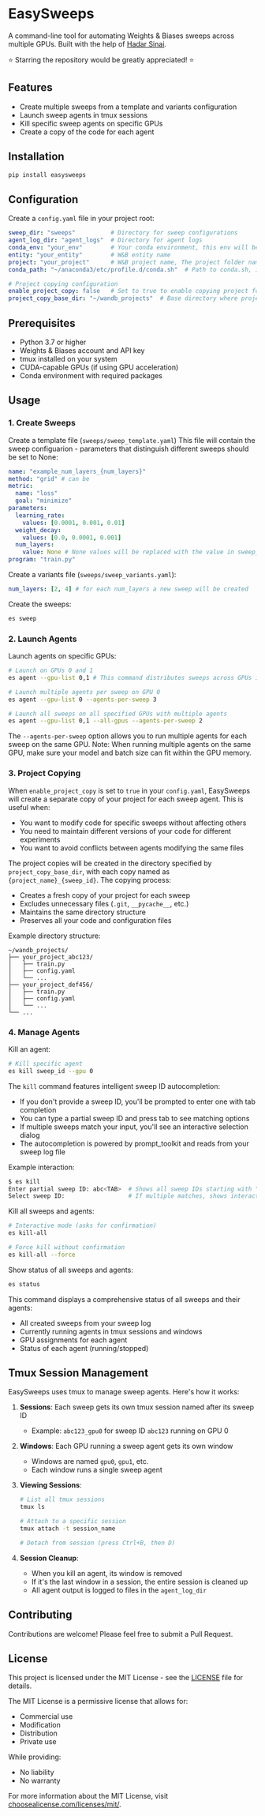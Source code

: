# EasySweeps

A command-line tool for automating Weights & Biases sweeps across multiple GPUs. Built with the help of [Hadar Sinai](https://github.com/hadarsi320).

⭐ Starring the repository would be greatly appreciated! ⭐

## Features

- Create multiple sweeps from a template and variants configuration
- Launch sweep agents in tmux sessions
- Kill specific sweep agents on specific GPUs
- Create a copy of the code for each agent
<!-- - Comprehensive logging and monitoring -->
<!-- - Automatic GPU management and allocation -->
<!-- - Intelligent sweep ID autocompletion -->
<!-- - Support for both grid and random sweep methods -->

## Installation

```bash
pip install easysweeps
```

## Configuration

Create a `config.yaml` file in your project root:

```yaml
sweep_dir: "sweeps"          # Directory for sweep configurations
agent_log_dir: "agent_logs"  # Directory for agent logs
conda_env: "your_env"        # Your conda environment, this env will be used when running agents
entity: "your_entity"        # W&B entity name
project: "your_project"      # W&B project name, The project folder name
conda_path: "~/anaconda3/etc/profile.d/conda.sh"  # Path to conda.sh, in some machines you can run locate conda

# Project copying configuration
enable_project_copy: false   # Set to true to enable copying project for each agent
project_copy_base_dir: "~/wandb_projects"  # Base directory where project copies will be created
```

## Prerequisites

- Python 3.7 or higher
- Weights & Biases account and API key
- tmux installed on your system
- CUDA-capable GPUs (if using GPU acceleration)
- Conda environment with required packages

## Usage

### 1. Create Sweeps

Create a template file (`sweeps/sweep_template.yaml`)
This file will contain the sweep configuarion - parameters that distinguish different sweeps should be set to None:
```yaml
name: "example_num_layers_{num_layers}"
method: "grid" # can be 
metric:
  name: "loss"
  goal: "minimize"
parameters:
  learning_rate:
    values: [0.0001, 0.001, 0.01]
  weight_decay:
    values: [0.0, 0.0001, 0.001]
  num_layers:
    value: None # None values will be replaced with the value in sweep_varaints.yaml
program: "train.py" 
```

Create a variants file (`sweeps/sweep_variants.yaml`):
```yaml
num_layers: [2, 4] # for each num_layers a new sweep will be created
```

Create the sweeps:
```bash
es sweep
```

### 2. Launch Agents

Launch agents on specific GPUs:
```bash
# Launch on GPUs 0 and 1
es agent --gpu-list 0,1 # This command distributes sweeps across GPUs in a round-robin fashion

# Launch multiple agents per sweep on GPU 0
es agent --gpu-list 0 --agents-per-sweep 3

# Launch all sweeps on all specified GPUs with multiple agents
es agent --gpu-list 0,1 --all-gpus --agents-per-sweep 2
```

The `--agents-per-sweep` option allows you to run multiple agents for each sweep on the same GPU.
Note: When running multiple agents on the same GPU, make sure your model and batch size can fit within the GPU memory.

### 3. Project Copying

When `enable_project_copy` is set to `true` in your `config.yaml`, EasySweeps will create a separate copy of your project for each sweep agent. This is useful when:

- You want to modify code for specific sweeps without affecting others
- You need to maintain different versions of your code for different experiments
- You want to avoid conflicts between agents modifying the same files

The project copies will be created in the directory specified by `project_copy_base_dir`, with each copy named as `{project_name}_{sweep_id}`. The copying process:

- Creates a fresh copy of your project for each sweep
- Excludes unnecessary files (`.git`, `__pycache__`, etc.)
- Maintains the same directory structure
- Preserves all your code and configuration files

Example directory structure:
```
~/wandb_projects/
├── your_project_abc123/
│   ├── train.py
│   ├── config.yaml
│   └── ...
├── your_project_def456/
│   ├── train.py
│   ├── config.yaml
│   └── ...
└── ...
```

### 4. Manage Agents

Kill an agent:
```bash
# Kill specific agent
es kill sweep_id --gpu 0
```

The `kill` command features intelligent sweep ID autocompletion:
- If you don't provide a sweep ID, you'll be prompted to enter one with tab completion
- You can type a partial sweep ID and press tab to see matching options
- If multiple sweeps match your input, you'll see an interactive selection dialog
- The autocompletion is powered by prompt_toolkit and reads from your sweep log file

Example interaction:
```bash
$ es kill
Enter partial sweep ID: abc<TAB>  # Shows all sweep IDs starting with "abc"
Select sweep ID:                  # If multiple matches, shows interactive dialog
```

Kill all sweeps and agents:
```bash
# Interactive mode (asks for confirmation)
es kill-all

# Force kill without confirmation
es kill-all --force
```

Show status of all sweeps and agents:
```bash
es status
```

This command displays a comprehensive status of all sweeps and their agents:
- All created sweeps from your sweep log
- Currently running agents in tmux sessions and windows
- GPU assignments for each agent
- Status of each agent (running/stopped)

## Tmux Session Management

EasySweeps uses tmux to manage sweep agents. Here's how it works:

1. **Sessions**: Each sweep gets its own tmux session named after its sweep ID
   - Example: `abc123_gpu0` for sweep ID `abc123` running on GPU 0

2. **Windows**: Each GPU running a sweep agent gets its own window
   - Windows are named `gpu0`, `gpu1`, etc.
   - Each window runs a single sweep agent

3. **Viewing Sessions**:
   ```bash
   # List all tmux sessions
   tmux ls
   
   # Attach to a specific session
   tmux attach -t session_name
   
   # Detach from session (press Ctrl+B, then D)
   ```

4. **Session Cleanup**:
   - When you kill an agent, its window is removed
   - If it's the last window in a session, the entire session is cleaned up
   - All agent output is logged to files in the `agent_log_dir`


## Contributing

Contributions are welcome! Please feel free to submit a Pull Request.

## License

This project is licensed under the MIT License - see the [LICENSE](LICENSE) file for details.

The MIT License is a permissive license that allows for:
- Commercial use
- Modification
- Distribution
- Private use

While providing:
- No liability
- No warranty

For more information about the MIT License, visit [choosealicense.com/licenses/mit/](https://choosealicense.com/licenses/mit/). 
